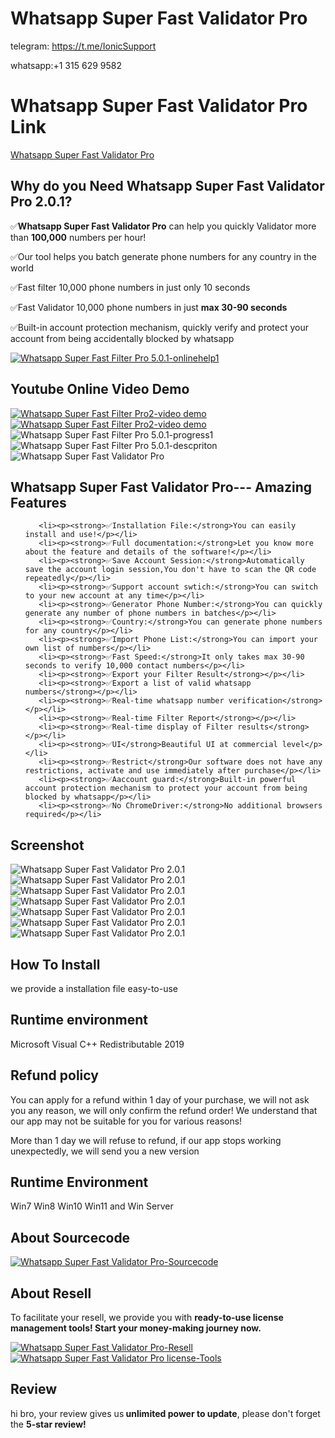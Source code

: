 # Whatsapp Super Fast Validator Pro  

telegram: https://t.me/IonicSupport

whatsapp:+1 315 629 9582

#  Whatsapp Super Fast Validator Pro  Link
 <a href="https://codecanyon.net/item/whatsapp-super-fast-validator-pro-101/41960618" target="_blank">
  Whatsapp Super Fast Validator Pro 
 </a>
 


<h2><strong>Why do you Need Whatsapp Super Fast Validator Pro 2.0.1?</strong></h2>
<p>✅<strong>Whatsapp Super Fast Validator Pro</strong> can help you quickly Validator more than <strong>100,000</strong> numbers per hour!</p>
<p>✅Our tool helps you batch generate phone numbers for any country in the world</p>
<p>✅Fast filter 10,000 phone numbers in just only 10 seconds</p>
<p>✅Fast Validator 10,000 phone numbers in just <strong>max 30-90 seconds</strong></p>
<p>✅Built-in account protection mechanism, quickly verify and protect your account from being accidentally blocked by whatsapp</p>

<a href="https://t.me/IonicSupport" target="_blank">
  <img src="https://i.ibb.co/4m4HMPR/onlinehelp1.png" alt="Whatsapp Super Fast Filter Pro 5.0.1-onlinehelp1" border="0"/>
 </a>
 




<h2><strong>Youtube Online Video Demo</strong></h2>
  <a href="https://youtu.be/xw5-h8FJi7I">
     <img src="https://i.ibb.co/xzxBQWw/ytbdemo.png" alt="Whatsapp Super Fast Filter Pro2-video demo" />
  </a>
  <a href="https://youtu.be/xw5-h8FJi7I">
       <img src="https://i.ibb.co/S0yZv2r/watchbtn.jpg" alt="Whatsapp Super Fast Filter Pro2-video demo" />
  </a>


<img src="https://i.ibb.co/CKKm8Ph/progress1.png" alt="Whatsapp Super Fast Filter Pro 5.0.1-progress1" border="0"/>
<img src="https://i.ibb.co/C835GB4/descpriton.png" alt=" Whatsapp Super Fast Filter Pro 5.0.1-descpriton" border="0"/>
<img src="https://i.ibb.co/fnV5MFM/fast.png" alt="Whatsapp Super Fast Validator Pro" border="0"/>


<h2><strong>Whatsapp Super Fast Validator Pro--- Amazing Features</strong></h2>
<ul>

       <li><p><strong>✅Installation File:</strong>You can easily install and use!</p></li>
	   <li><p><strong>✅Full documentation:</strong>Let you know more about the feature and details of the software!</p></li>
	   <li><p><strong>✅Save Account Session:</strong>Automatically save the account login session,You don't have to scan the QR code repeatedly</p></li>
	   <li><p><strong>✅Support account swtich:</strong>You can switch to your new account at any time</p></li>
	   <li><p><strong>✅Generator Phone Number:</strong>You can quickly generate any number of phone numbers in batches</p></li>
	   <li><p><strong>✅Country:</strong>You can generate phone numbers for any country</p></li>
	   <li><p><strong>✅Import Phone List:</strong>You can import your own list of numbers</p></li>
	   <li><p><strong>✅Fast Speed:</strong>It only takes max 30-90 seconds to verify 10,000 contact numbers</p></li>
	   <li><p><strong>✅Export your Filter Result</strong></p></li>
	   <li><p><strong>✅Export a list of valid whatsapp numbers</strong></p></li>
       <li><p><strong>✅Real-time whatsapp number verification</strong></p></li>
	   <li><p><strong>✅Real-time Filter Report</strong></p></li>
	   <li><p><strong>✅Real-time display of Filter results</strong></p></li>
	   <li><p><strong>✅UI</strong>Beautiful UI at commercial level</p></li>
	   <li><p><strong>✅Restrict</strong>Our software does not have any restrictions, activate and use immediately after purchase</p></li>
	   <li><p><strong>✅Aaccount guard:</strong>Built-in powerful account protection mechanism to protect your account from being blocked by whatsapp</p></li>
	   <li><p><strong>✅No ChromeDriver:</strong>No additional browsers required</p></li>
</ul>

<h2><strong>Screenshot</strong></h2>
<img src="https://i.ibb.co/x1dMrGr/01.png" alt="Whatsapp Super Fast Validator Pro 2.0.1" border="0">
<img src="https://i.ibb.co/GMFcjn2/02.png" alt="Whatsapp Super Fast Validator Pro 2.0.1" border="0">
<img src="https://i.ibb.co/tsDH5yX/03.png" alt="Whatsapp Super Fast Validator Pro 2.0.1" border="0">
<img src="https://i.ibb.co/HB8xtSq/04.png" alt="Whatsapp Super Fast Validator Pro 2.0.1" border="0">
<img src="https://i.ibb.co/rKBMD7Z/05.png" alt="Whatsapp Super Fast Validator Pro 2.0.1" border="0">
<img src="https://i.ibb.co/1Q5YJrT/06.png" alt="Whatsapp Super Fast Validator Pro 2.0.1" border="0">
<img src="https://i.ibb.co/FV4mvhy/07.png" alt="Whatsapp Super Fast Validator Pro 2.0.1" border="0">


<h2><strong> How To Install</strong></h2>
<p>we provide a installation file  easy-to-use</p>

<h2><strong>Runtime environment</strong></h2>
<p>Microsoft Visual C++ Redistributable 2019</p>
 
 
 <h2><strong>Refund policy</strong></h2>
<p>You can apply for a refund within 1 day of your purchase, we will not ask you any reason, we will only confirm the refund order! 
We understand that our app may not be suitable for you for various reasons!<p>

<p>More than 1 day we will refuse to refund, if our app stops working unexpectedly, we will send you a new version</p>
<h2><strong>Runtime Environment</strong></h2>
<p>Win7 Win8 Win10 Win11 and Win Server<p>
 
 
 <h2><strong>About Sourcecode</strong></h2>
 <a href="https://t.me/IonicSupport" rel="nofollow">
      <img src="https://i.ibb.co/G986kks/sourcecode.png" alt="Whatsapp Super Fast Validator Pro-Sourcecode" border="0"/>
 </a>


<h2><strong>About Resell</strong></h2>
<p>To facilitate your resell, we provide you with <strong>ready-to-use license management tools! 
 Start your money-making journey now.</strong></p>
 <a href="https://t.me/IonicSupport" rel="nofollow">
      <img src="https://i.ibb.co/0G3WGzH/resell.png" alt="Whatsapp Super Fast Validator Pro-Resell" border="0"/>
 </a>
  <a href="https://t.me/IonicSupport" rel="nofollow">
    <img src="https://i.ibb.co/FzhZN8L/license-Tools.png" alt="Whatsapp Super Fast Validator Pro license-Tools" border="0">
  </a>
 
 
<h2><strong>Review</strong></h2>
<p>hi bro, your review gives us<strong> unlimited power to update</strong>, please don't forget the <strong>5-star review!</strong></p>
  <a href="https://codecanyon.net/item/whatsapp-super-fast-validator-pro-101/reviews/41960618" rel="nofollow">
   <img src="https://i.ibb.co/fCMcDQh/review.png" alt="" border="0"/>
  </a>


 



 
 
 

